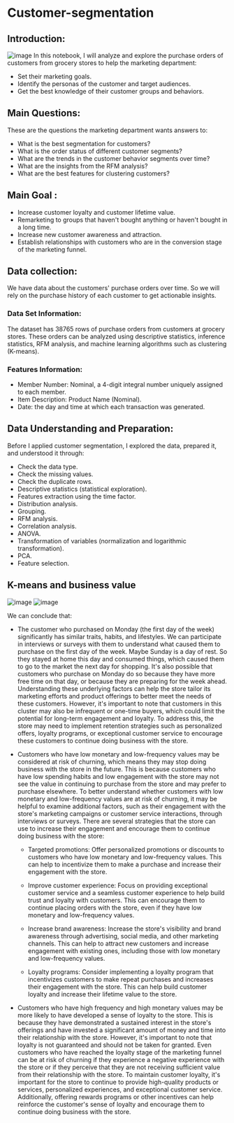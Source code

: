 # Customer-segmentation
## Introduction:
![image](https://github.com/Ziadashraf301/Customer-segmentation/assets/111798631/fc4f064d-b606-4270-9a0a-643cc186c1ee)
In this notebook, I will analyze and explore the purchase orders of customers from grocery stores to help the marketing department:
- Set their marketing goals.
- Identify the personas of the customer and target audiences.
- Get the best knowledge of their customer groups and behaviors.

## Main Questions:
These are the questions the marketing department wants answers to:
- What is the best segmentation for customers?
- What is the order status of different customer segments?
- What are the trends in the customer behavior segments over time?
- What are the insights from the RFM analysis?
- What are the best features for clustering customers?

## Main Goal :
- Increase customer loyalty and customer lifetime value. 
- Remarketing to groups that haven't bought anything or haven't bought in a long time.
- Increase new customer awareness and attraction.
- Establish relationships with customers who are in the conversion stage of the marketing funnel.

## Data collection:
We have data about the customers' purchase orders over time. So we will rely on the purchase history of each customer to get actionable insights.

### Data Set Information: 
The dataset has 38765 rows of purchase orders from customers at grocery stores. These orders can be analyzed using descriptive statistics, inference statistics, RFM analysis, and machine learning algorithms such as clustering (K-means).

### Features Information:
- Member Number: Nominal, a 4-digit integral number uniquely assigned to each member. 
- Item Description: Product Name (Nominal).
- Date: the day and time at which each transaction was generated.

## Data Understanding and Preparation:
Before I applied customer segmentation, I explored the data, prepared it, and understood it through:
- Check the data type.
- Check the missing values.
- Check the duplicate rows.
- Descriptive statistics (statistical exploration).
- Features extraction using the time factor.
- Distribution analysis.
- Grouping.
- RFM analysis.
- Correlation analysis.
- ANOVA.
- Transformation of variables (normalization and logarithmic transformation).
- PCA.
- Feature selection.

## K-means and business value
![image](https://github.com/Ziadashraf301/Customer-segmentation/assets/111798631/ad114a2a-fc7b-4004-a9fa-b2aa582854b8)
![image](https://github.com/Ziadashraf301/Customer-segmentation/assets/111798631/d4499d0a-f51f-4fae-b167-2f417b1e9964)

We can conclude that:
- The customer who purchased on Monday (the first day of the week) significantly has similar traits, habits, and lifestyles. We can participate in interviews or surveys with them to understand what caused them to purchase on the first day of the week. Maybe Sunday is a day of rest. So they stayed at home this day and consumed things, which caused them to go to the market the next day for shopping. It's also possible that customers who purchase on Monday do so because they have more free time on that day, or because they are preparing for the week ahead. Understanding these underlying factors can help the store tailor its marketing efforts and product offerings to better meet the needs of these customers. However, it's important to note that customers in this cluster may also be infrequent or one-time buyers, which could limit the potential for long-term engagement and loyalty. To address this, the store may need to implement retention strategies such as personalized offers, loyalty programs, or exceptional customer service to encourage these customers to continue doing business with the store.

- Customers who have low monetary and low-frequency values may be considered at risk of churning, which means they may stop doing business with the store in the future. This is because customers who have low spending habits and low engagement with the store may not see the value in continuing to purchase from the store and may prefer to purchase elsewhere. To better understand whether customers with low monetary and low-frequency values are at risk of churning, it may be helpful to examine additional factors, such as their engagement with the store's marketing campaigns or customer service interactions, through interviews or surveys. There are several strategies that the store can use to increase their engagement and encourage them to continue doing business with the store:

    - Targeted promotions: Offer personalized promotions or discounts to customers who have low monetary and low-frequency values. This can help to incentivize them to make a purchase and increase their engagement with the store.
 
    - Improve customer experience: Focus on providing exceptional customer service and a seamless customer experience to help build trust and loyalty with customers. This can encourage them to continue placing orders with the store, even if they have low monetary and low-frequency values.

    - Increase brand awareness: Increase the store's visibility and brand awareness through advertising, social media, and other marketing channels. This can help to attract new customers and increase engagement with existing ones, including those with low monetary and low-frequency values.

    - Loyalty programs: Consider implementing a loyalty program that incentivizes customers to make repeat purchases and increases their engagement with the store. This can help build customer loyalty and increase their lifetime value to the store.

- Customers who have high frequency and high monetary values may be more likely to have developed a sense of loyalty to the store. This is because they have demonstrated a sustained interest in the store's offerings and have invested a significant amount of money and time into their relationship with the store. However, it's important to note that loyalty is not guaranteed and should not be taken for granted. Even customers who have reached the loyalty stage of the marketing funnel can be at risk of churning if they experience a negative experience with the store or if they perceive that they are not receiving sufficient value from their relationship with the store. To maintain customer loyalty, it's important for the store to continue to provide high-quality products or services, personalized experiences, and exceptional customer service. Additionally, offering rewards programs or other incentives can help reinforce the customer's sense of loyalty and encourage them to continue doing business with the store.
